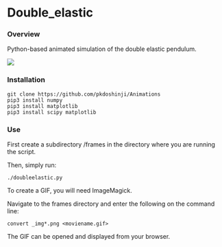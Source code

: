 # Double_elastic

### Overview
Python-based animated simulation of the double elastic pendulum.

![](Images/octopus2.gif)

### Installation

```
git clone https://github.com/pkdoshinji/Animations
pip3 install numpy
pip3 install matplotlib
pip3 install scipy matplotlib
```

### Use
First create a subdirectory /frames in the directory where you are running the script.

Then, simply run:
```
./doubleelastic.py
```

To create a GIF, you will need ImageMagick.

Navigate to the frames directory and enter the following on the command line:
```
convert _img*.png <moviename.gif>
```

The GIF can be opened and displayed from your browser.
